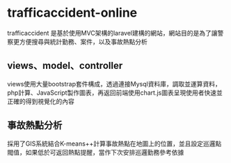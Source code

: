 # trafficaccident-online
trafficaccident 是基於使用MVC架構的laravel建構的網站，網站目的是為了讓警察更方便搜尋與統計勤務、案件，以及事故熱點分析
## views、model、controller
views使用大量bootstrap套件構成，透過連接Mysql資料庫，調取並運算資料，php計算、JavaScript製作圖表，再返回前端使用chart.js圖表呈現使用者快速並正確的得到視覺化的內容
## 事故熱點分析
採用了GIS系統結合K-means++計算事故熱點在地圖上的位置，並且設定巡邏點閥值，如果低於可返回熱點提醒，當作下次安排巡邏勤務參考依據
